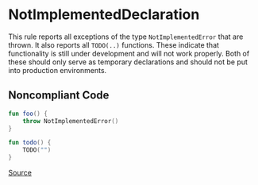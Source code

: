 # NotImplementedDeclaration

This rule reports all exceptions of the type `NotImplementedError` that are thrown. It also reports all `TODO(..)`
functions.
These indicate that functionality is still under development and will not work properly. Both of these should only
serve as temporary declarations and should not be put into production environments.

## Noncompliant Code

```kotlin
fun foo() {
    throw NotImplementedError()
}

fun todo() {
    TODO("")
}
```

[Source](https://detekt.github.io/detekt/exceptions.html#notimplementeddeclaration)
